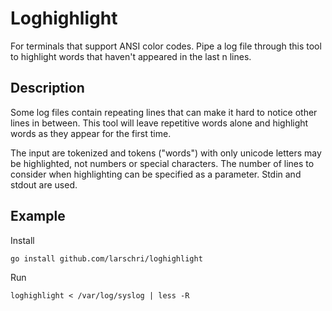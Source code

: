 # Loghighlight

For terminals that support ANSI color codes.
Pipe a log file through this tool to highlight words that haven't appeared in the last n lines.

## Description

Some log files contain repeating lines that can make it hard to notice other lines in between. This tool will leave repetitive words alone and highlight words as they appear for the first time.

The input are tokenized and tokens ("words") with only unicode letters may be highlighted, not numbers or special characters. The number of lines to consider when highlighting can be specified as a parameter. Stdin and stdout are used.

## Example

Install
```
go install github.com/larschri/loghighlight
```

Run
```
loghighlight < /var/log/syslog | less -R
```
